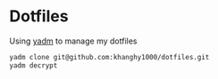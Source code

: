 # Dotfiles

Using [yadm](https://github.com/TheLocehiliosan/yadm) to manage my dotfiles

```bash
yadm clone git@github.com:khanghy1000/dotfiles.git
yadm decrypt
```
